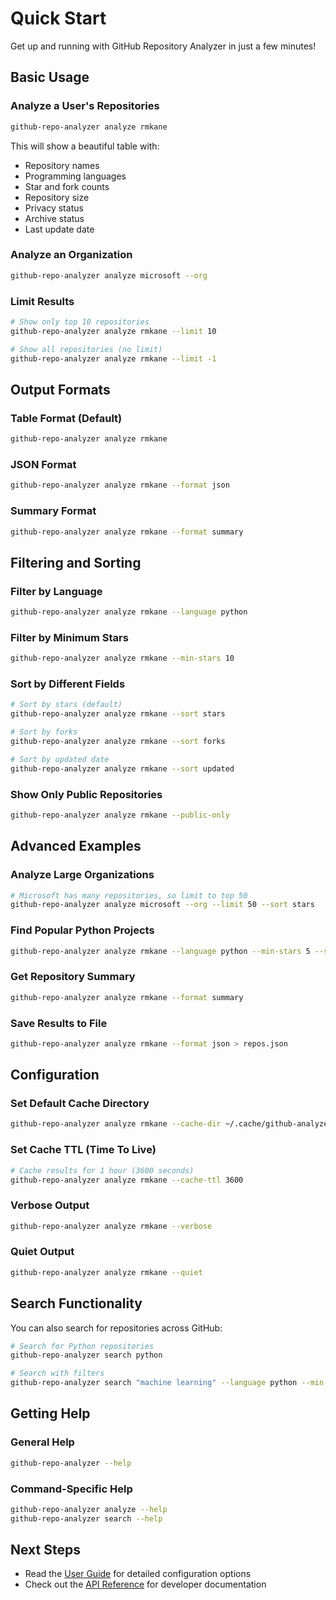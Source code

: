 # Quick Start

Get up and running with GitHub Repository Analyzer in just a few minutes!

## Basic Usage

### Analyze a User's Repositories

```bash
github-repo-analyzer analyze rmkane
```

This will show a beautiful table with:

- Repository names
- Programming languages
- Star and fork counts
- Repository size
- Privacy status
- Archive status
- Last update date

### Analyze an Organization

```bash
github-repo-analyzer analyze microsoft --org
```

### Limit Results

```bash
# Show only top 10 repositories
github-repo-analyzer analyze rmkane --limit 10

# Show all repositories (no limit)
github-repo-analyzer analyze rmkane --limit -1
```

## Output Formats

### Table Format (Default)

```bash
github-repo-analyzer analyze rmkane
```

### JSON Format

```bash
github-repo-analyzer analyze rmkane --format json
```

### Summary Format

```bash
github-repo-analyzer analyze rmkane --format summary
```

## Filtering and Sorting

### Filter by Language

```bash
github-repo-analyzer analyze rmkane --language python
```

### Filter by Minimum Stars

```bash
github-repo-analyzer analyze rmkane --min-stars 10
```

### Sort by Different Fields

```bash
# Sort by stars (default)
github-repo-analyzer analyze rmkane --sort stars

# Sort by forks
github-repo-analyzer analyze rmkane --sort forks

# Sort by updated date
github-repo-analyzer analyze rmkane --sort updated
```

### Show Only Public Repositories

```bash
github-repo-analyzer analyze rmkane --public-only
```

## Advanced Examples

### Analyze Large Organizations

```bash
# Microsoft has many repositories, so limit to top 50
github-repo-analyzer analyze microsoft --org --limit 50 --sort stars
```

### Find Popular Python Projects

```bash
github-repo-analyzer analyze rmkane --language python --min-stars 5 --sort stars
```

### Get Repository Summary

```bash
github-repo-analyzer analyze rmkane --format summary
```

### Save Results to File

```bash
github-repo-analyzer analyze rmkane --format json > repos.json
```

## Configuration

### Set Default Cache Directory

```bash
github-repo-analyzer analyze rmkane --cache-dir ~/.cache/github-analyzer
```

### Set Cache TTL (Time To Live)

```bash
# Cache results for 1 hour (3600 seconds)
github-repo-analyzer analyze rmkane --cache-ttl 3600
```

### Verbose Output

```bash
github-repo-analyzer analyze rmkane --verbose
```

### Quiet Output

```bash
github-repo-analyzer analyze rmkane --quiet
```

## Search Functionality

You can also search for repositories across GitHub:

```bash
# Search for Python repositories
github-repo-analyzer search python

# Search with filters
github-repo-analyzer search "machine learning" --language python --min-stars 100
```

## Getting Help

### General Help

```bash
github-repo-analyzer --help
```

### Command-Specific Help

```bash
github-repo-analyzer analyze --help
github-repo-analyzer search --help
```

## Next Steps

- Read the [User Guide](user-guide/configuration.md) for detailed configuration options
- Check out the [API Reference](api/core.md) for developer documentation
